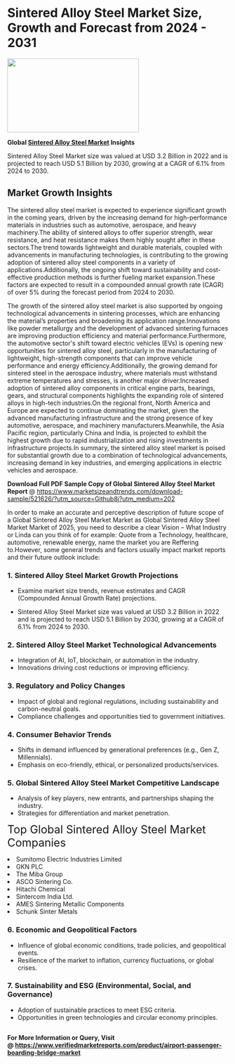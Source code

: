 <H1>Sintered Alloy Steel Market Size, Growth and Forecast from 2024 - 2031</H1><img class="aligncenter size-medium wp-image-584254" src="https://thirdeyenews.in/wp-content/uploads/2024/09/Global-Market-Research-300x168.jpeg" alt="" width="300" height="168" /><p><strong>Global&nbsp;<a href="https://www.marketsizeandtrends.com/download-sample/521626/?utm_source=Github8j?utm_medium=202">Sintered Alloy Steel Market</a> Insights</strong></p><p>Sintered Alloy Steel Market size was valued at USD 3.2 Billion in 2022 and is projected to reach USD 5.1 Billion by 2030, growing at a CAGR of 6.1% from 2024 to 2030.</p><p><h2>Market Growth Insights</h2> <p>The sintered alloy steel market is expected to experience significant growth in the coming years, driven by the increasing demand for high-performance materials in industries such as automotive, aerospace, and heavy machinery.The ability of sintered alloys to offer superior strength, wear resistance, and heat resistance makes them highly sought after in these sectors.The trend towards lightweight and durable materials, coupled with advancements in manufacturing technologies, is contributing to the growing adoption of sintered alloy steel components in a variety of applications.Additionally, the ongoing shift toward sustainability and cost-effective production methods is further fueling market expansion.These factors are expected to result in a compounded annual growth rate (CAGR) of over 5% during the forecast period from 2024 to 2030.</p> <p>The growth of the sintered alloy steel market is also supported by ongoing technological advancements in sintering processes, which are enhancing the material’s properties and broadening its application range.Innovations like powder metallurgy and the development of advanced sintering furnaces are improving production efficiency and material performance.Furthermore, the automotive sector's shift toward electric vehicles (EVs) is opening new opportunities for sintered alloy steel, particularly in the manufacturing of lightweight, high-strength components that can improve vehicle performance and energy efficiency.Additionally, the growing demand for sintered steel in the aerospace industry, where materials must withstand extreme temperatures and stresses, is another major driver.Increased adoption of sintered alloy components in critical engine parts, bearings, gears, and structural components highlights the expanding role of sintered alloys in high-tech industries.On the regional front, North America and Europe are expected to continue dominating the market, given the advanced manufacturing infrastructure and the strong presence of key automotive, aerospace, and machinery manufacturers.Meanwhile, the Asia Pacific region, particularly China and India, is projected to exhibit the highest growth due to rapid industrialization and rising investments in infrastructure projects.In summary, the sintered alloy steel market is poised for substantial growth due to a combination of technological advancements, increasing demand in key industries, and emerging applications in electric vehicles and aerospace.<p><span class=""><strong>Download Full PDF Sample Copy of Global Sintered Alloy Steel Market Report</strong> @ <a href="https://www.marketsizeandtrends.com/download-sample/521626/?utm_source=Github8j?utm_medium=202" target="_blank">https://www.marketsizeandtrends.com/download-sample/521626/?utm_source=Github8j?utm_medium=202</a></span></p><p>In order to make an accurate and perceptive description of future scope of a Global&nbsp;Sintered Alloy Steel Market Market as Global&nbsp;Sintered Alloy Steel Market Market of 2025, you need to describe a clear Vision &ndash; What Industry or Linda can you think of for example: Quote from a Technology, healthcare, automotive, renewable energy, name the market you are Reffering to.However, some general trends and factors usually impact market reports and their future outlook include:</p><h3>1.&nbsp;<strong>Sintered Alloy Steel Market Growth Projections</strong></h3><ul><li>Examine market size trends, revenue estimates and CAGR (Compounded Annual Growth Rate) projections.</li><li><p>Sintered Alloy Steel Market size was valued at USD 3.2 Billion in 2022 and is projected to reach USD 5.1 Billion by 2030, growing at a CAGR of 6.1% from 2024 to 2030.</p></li></ul><h3>2.&nbsp;<strong>Sintered Alloy Steel Market Technological Advancements</strong></h3><ul><li>Integration of AI, IoT, blockchain, or automation in the industry.</li><li>Innovations driving cost reductions or improving efficiency.</li></ul><h3>3.&nbsp;<strong>Regulatory and Policy Changes</strong></h3><ul><li>Impact of global and regional regulations, including sustainability and carbon-neutral goals.</li><li>Compliance challenges and opportunities tied to government initiatives.</li></ul><h3>4.&nbsp;<strong>Consumer Behavior Trends</strong></h3><ul><li>Shifts in demand influenced by generational preferences (e.g., Gen Z, Millennials).</li><li>Emphasis on eco-friendly, ethical, or personalized products/services.</li></ul><h3>5.&nbsp;<strong>Global Sintered Alloy Steel Market Competitive Landscape</strong></h3><ul><li>Analysis of key players, new entrants, and partnerships shaping the industry.</li><li>Strategies for differentiation and market penetration.</li></ul><p data-pm-slice="1 1 []"><span style="color: inherit; font-family: inherit; font-size: 25px;">Top Global Sintered Alloy Steel Market Companies</span></p><div class="" data-test-id=""><p><li>Sumitomo Electric Industries Limited</li><li> GKN PLC</li><li> The Miba Group</li><li> ASCO Sintering Co.</li><li> Hitachi Chemical</li><li> Sintercom India Ltd.</li><li> AMES Sintering Metallic Components</li><li> Schunk Sinter Metals</li></p></div><h3>6.&nbsp;<strong>Economic and Geopolitical Factors</strong></h3><ul><li>Influence of global economic conditions, trade policies, and geopolitical events.</li><li>Resilience of the market to inflation, currency fluctuations, or global crises.</li></ul><h3>7.&nbsp;<strong>Sustainability and ESG (Environmental, Social, and Governance)</strong></h3><ul><li>Adoption of sustainable practices to meet ESG criteria.</li><li>Opportunities in green technologies and circular economy principles.</li></ul><h2><strong style="font-size: 14px;">For More Information or Query, Visit @&nbsp;</strong><a style="background-color: #ffffff; font-size: 14px;" href="https://www.marketsizeandtrends.com/report/sintered-alloy-steel-market/" target="_blank">https://www.verifiedmarketreports.com/product/airport-passenger-boarding-bridge-market</a></h2>